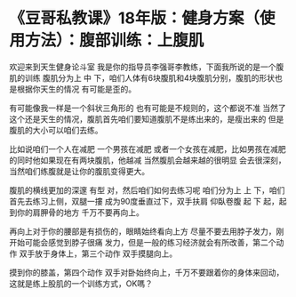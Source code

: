 # 《豆哥私教课》18年版：健身方案（使用方法）：腹部训练：上腹肌

欢迎来到天生健身论斗室 我是你的指导员李强哥李教练，下面我所说的是一个腹肌的训练 腹肌分为上 中 下，咱们人体有6块腹肌和4块腹肌分别，腹肌的形状也是根据你天生的情况 有可能是歪的。

有可能像我一样是一个斜状三角形的 也有可能是不规则的，这个都说不准 当然了 这个还是天生的情况，腹肌首先咱们要知道腹肌不是练出来的，是瘦出来的 但是腹肌的大小可以咱们去练。

比如说咱们一个人在减肥 一个男孩在减肥 或者一个女孩在减肥，比如男孩在减肥的同时他如果现在有两块腹肌，他越减 当然腹肌会越来越的很明显 会去很深刻，当然咱们练腹就是让你的腹肌变得更大。

腹肌的横线更加的深邃 有型 对，然后咱们如何去练习呢 咱们分为上 上 下，咱们首先去练习上侧，双腿一摟 成为90度垂直过下，双手扶肩 仰臥卷腹 起 下 起，起到你的肩胛骨的地方 千万不要再向上。

再向上对于你的腰部是有损伤的，眼睛始终看向上方 尽量不要去用脖子发力，刚开始可能会感觉到脖子很痛 发力，但是一般的练习经济就会有所改善，第二个动作 双手放于身体上，第三个动作 双手摸腿向上。

摸到你的膝盖，第四个动作 双手对卧始终向上，千万不要跟着你的身体来回动，这就是练上股肌的一个训练方式，OK嗎？

